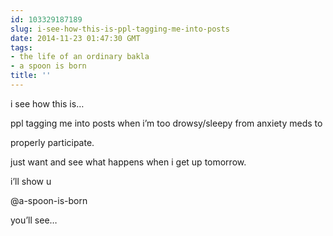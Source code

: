 ```yaml
---
id: 103329187189
slug: i-see-how-this-is-ppl-tagging-me-into-posts
date: 2014-11-23 01:47:30 GMT
tags:
- the life of an ordinary bakla
- a spoon is born
title: ''
---
```

<p>i see how this is&#8230;</p>

<p>ppl tagging me into posts when i&#8217;m too drowsy/sleepy from anxiety meds to</p>

<p>properly participate.</p>

<p>just want and see what happens when i get up tomorrow.</p>

<p>i&#8217;ll show u</p>

<p>@a-spoon-is-born</p>

<p>you&#8217;ll see&#8230;</p>